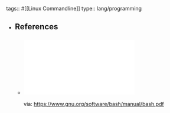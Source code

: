 tags:: #[[Linux Commandline]]
type:: lang/programming

- ## References
  - ### ![Bash Reference Manual](../assets/doc_bash.pdf)
    via: https://www.gnu.org/software/bash/manual/bash.pdf